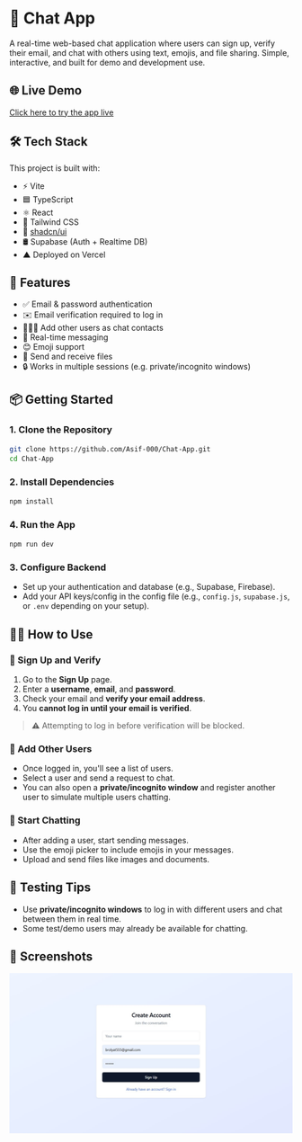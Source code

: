 # 💬 Chat App

A real-time web-based chat application where users can sign up, verify their email, and chat with others using text, emojis, and file sharing. Simple, interactive, and built for demo and development use.

## 🌐 Live Demo

[Click here to try the app live](https://your-live-site-url.com)

## 🛠️ Tech Stack

This project is built with:

- ⚡ Vite
- 🟦 TypeScript
- ⚛️ React
- 🎨 Tailwind CSS
- 🧩 [shadcn/ui](https://ui.shadcn.com/)
- 🛢️ Supabase (Auth + Realtime DB)
- ▲ Deployed on Vercel

## 🚀 Features

- ✅ Email & password authentication
- ✉️ Email verification required to log in
- 🧑‍🤝‍🧑 Add other users as chat contacts
- 💬 Real-time messaging
- 😊 Emoji support
- 📁 Send and receive files
- 🔒 Works in multiple sessions (e.g. private/incognito windows)

## 📦 Getting Started

### 1. Clone the Repository

```bash
git clone https://github.com/Asif-000/Chat-App.git
cd Chat-App
```

### 2. Install Dependencies 

```bash
npm install
```

### 4. Run the App

```bash
npm run dev
```

### 3. Configure Backend

- Set up your authentication and database (e.g., Supabase, Firebase).
- Add your API keys/config in the config file (e.g., `config.js`, `supabase.js`, or `.env` depending on your setup).

## 🧑‍💻 How to Use

### 🔐 Sign Up and Verify

1. Go to the **Sign Up** page.
2. Enter a **username**, **email**, and **password**.
3. Check your email and **verify your email address**.
4. You **cannot log in until your email is verified**.

> ⚠️ Attempting to log in before verification will be blocked.

### 👥 Add Other Users

- Once logged in, you'll see a list of users.
- Select a user and send a request to chat.
- You can also open a **private/incognito window** and register another user to simulate multiple users chatting.

### 💬 Start Chatting

- After adding a user, start sending messages.
- Use the emoji picker to include emojis in your messages.
- Upload and send files like images and documents.

## 🧪 Testing Tips

- Use **private/incognito windows** to log in with different users and chat between them in real time.
- Some test/demo users may already be available for chatting.

## 📸 Screenshots

![Sign up UI](public\Sign-up.jpg)



